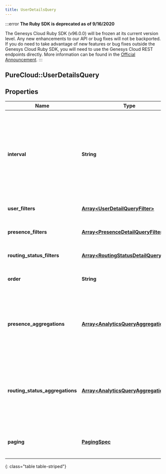 ```yaml
---
title: UserDetailsQuery
---
```


:::error
**The Ruby SDK is deprecated as of 9/16/2020**

The Genesys Cloud Ruby SDK (v96.0.0) will be frozen at its current version level. Any new enhancements to our API or bug fixes will not be backported. If you do need to take advantage of new features or bug fixes outside the Genesys Cloud Ruby SDK, you will need to use the Genesys Cloud REST endpoints directly. More information can be found in the [Official Announcement](https://developer.mypurecloud.com/forum/t/announcement-genesys-cloud-ruby-sdk-end-of-life/8850).
:::


## PureCloud::UserDetailsQuery

## Properties

|Name | Type | Description | Notes|
|------------ | ------------- | ------------- | -------------|
| **interval** | **String** | Specifies the date and time range of data being queried. Conversations MUST have started within this time range to potentially be included within the result set. Intervals are represented as an ISO-8601 string. For example: YYYY-MM-DDThh:mm:ss/YYYY-MM-DDThh:mm:ss | |
| **user_filters** | [**Array&lt;UserDetailQueryFilter&gt;**](UserDetailQueryFilter.html) | Filters that target the users to retrieve data for | [optional] |
| **presence_filters** | [**Array&lt;PresenceDetailQueryFilter&gt;**](PresenceDetailQueryFilter.html) | Filters that target system and organization presence-level data | [optional] |
| **routing_status_filters** | [**Array&lt;RoutingStatusDetailQueryFilter&gt;**](RoutingStatusDetailQueryFilter.html) | Filters that target agent routing status-level data | [optional] |
| **order** | **String** | Sort the result set in ascending/descending order. Default is ascending | [optional] |
| **presence_aggregations** | [**Array&lt;AnalyticsQueryAggregation&gt;**](AnalyticsQueryAggregation.html) | Include faceted search and aggregate roll-ups of presence data in your search results. This does not function as a filter, but rather, summary data about the presence results matching your filters | [optional] |
| **routing_status_aggregations** | [**Array&lt;AnalyticsQueryAggregation&gt;**](AnalyticsQueryAggregation.html) | Include faceted search and aggregate roll-ups of agent routing status data in your search results. This does not function as a filter, but rather, summary data about the agent routing status results matching your filters | [optional] |
| **paging** | [**PagingSpec**](PagingSpec.html) | Page size and number to control iterating through large result sets. Default page size is 25 | [optional] |
{: class="table table-striped"}


